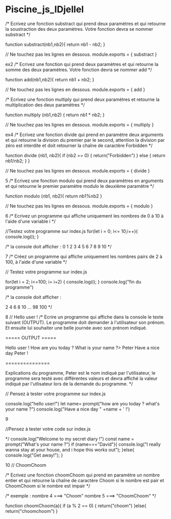 # Piscine_js_IDjellel
/* Ecrivez une fonction substract qui prend deux paramètres et qui retourne la soustraction des deux paramètres. Votre fonction devra se nommer substract */

function substract(nb1,nb2){
return nb1 - nb2;
}

// Ne touchez pas les lignes en dessous.
module.exports = {
  substract
}

ex2
/* Ecrivez une fonction qui prend deux paramètres et qui retourne la somme des deux paramètres. Votre fonction devra se nommer add */

function add(nb1,nb2){
return nb1 + nb2;
}

// Ne touchez pas les lignes en dessous.
module.exports = {
  add
}

/* Ecrivez une fonction multiply qui prend deux paramètres et retourne la multiplication des deux paramètres */


function multiply (nb1,nb2) {
return nb1 * nb2; 
}

// Ne touchez pas les lignes en dessous.
module.exports = {
  multiply
}

ex4
/* Ecrivez une fonction divide qui prend en paramètre deux arguments et qui retourne la division du premier par le second, attention la division par zéro est interdite et doit retourner la chaîne de caractère Forbidden */

function divide (nb1, nb2){
if (nb2 == 0) {
  return("Forbidden")
} else {
  return nb1/nb2;
  }
}

// Ne touchez pas les lignes en dessous.
module.exports = {
  divide
}

5
/* Ecrivez une fonction modulo qui prend deux paramètres en arguments et qui retourne le premier paramètre modulo le deuxième paramètre */

function modulo (nb1, nb2){
return nb1%nb2
  }

// Ne touchez pas les lignes en dessous.
module.exports = {
  modulo
}

6
/* Ecrivez un programme qui affiche uniquement les nombres de 0 à 10 à l'aide d'une variable i */

//Testez votre programme sur index.js
for(let i = 0; i<= 10;i++){
 console.log(i);
}


/* la console doit afficher  :
0
1
2
3
4
5
6
7
8
9
10
*/

7 
/* Créez un programme qui affiche uniquement les nombres pairs de 2 à 100, à l'aide d'une variable */

// Testez votre programme sur index.js


for(let i = 2; i<=100; i= i+2) {
 console.log(i);
}
console.log("fin du programme")


/* la console doit afficher  :

2
4
6
8
10
...
98
100
*/

8
// Hello user ! 
/* Ecrire un programme qui affiche dans la console le texte suivant (OUTPUT).
Le programme doit demander à l'utilisateur son prénom. Et ensuite lui souhaiter une belle journée avec son prénom indiqué.

===== OUTPUT =====

Hello user !
How are you today ? What is your name ?> Peter
Have a nice day Peter !

===============

Explications du programme, Peter est le nom indiqué par l'utilisateur, le programme sera testé avec différentes valeurs et devra affiché la valeur indiqué par l'utlisateur lors de la demande du programme.
*/


// Pensez à tester votre programme sur index.js

console.log("hello user!")
let name= prompt("how are you today ? what's your name ?")
console.log("Have a nice day " +name + ' !')

9

//Pensez à tester votre code sur index.js

  */
console.log("Welcome to my secret diary !")
const name = prompt("What's your name ?")
if (name==="David"){
  console.log("I really wanna stay at your house, and i hope this works out");
}else{
  console.log("Get away!");
}

10
// ChoomChoom

/* Ecrivez une fonction choomChoom qui prend en paramètre un nombre entier et qui retourne la chaîne de caractère Choom si le nombre est pair et ChoomChoom si le nombre est impair */

/* exemple : nombre 4 ===> "Choom"
              nombre 5 ===> "ChoomChoom"    */


function choomChoom(a){
  if (a % 2 == 0) {
     return("choom")
  }else{
   return("choomchoom")
  }
